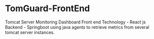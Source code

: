 # TomGuard-FrontEnd
Tomcat Server Monitoring Dashboard 
Front end Technology - React js
Backend - Springboot
using java agents to retrieve metrics from several tomcat server instances. 
